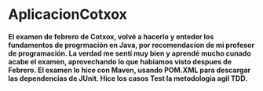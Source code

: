 # AplicacionCotxox 
#### El examen de febrero de Cotxox, volvé a hacerlo y enteder los fundamentos de progrmación en Java, por recomendacion de mi profesor de programación. La verdad me sentí muy bien y aprendé mucho cunado acabe el examen, aprovechando lo que habiamos visto despues de Febrero. El examen lo hice con Maven, usando POM.XML para descargar las dependencias de JUnit. Hice los casos Test la metodologia agil TDD.
